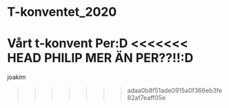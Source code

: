 # T-konventet_2020
Vårt t-konvent
Per:D
<<<<<<< HEAD
PHILIP MER ÄN PER??!!:D
=======
joakim
>>>>>>> adaa0b8f51ade0915a0f366eb3fe82af7eaff05e

